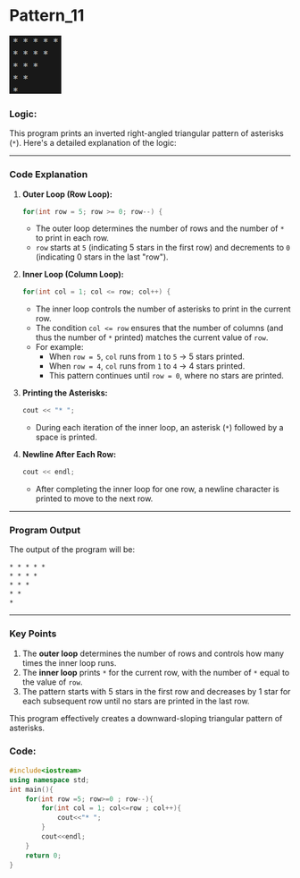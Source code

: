 # Pattern_11
![](./pics/Pattern_11.png)

### Logic:
This program prints an inverted right-angled triangular pattern of asterisks (`*`). Here's a detailed explanation of the logic:

---

### Code Explanation

1. **Outer Loop (Row Loop):**
   ```cpp
   for(int row = 5; row >= 0; row--) {
   ```
   - The outer loop determines the number of rows and the number of `*` to print in each row.
   - `row` starts at `5` (indicating 5 stars in the first row) and decrements to `0` (indicating 0 stars in the last "row").

2. **Inner Loop (Column Loop):**
   ```cpp
   for(int col = 1; col <= row; col++) {
   ```
   - The inner loop controls the number of asterisks to print in the current row.
   - The condition `col <= row` ensures that the number of columns (and thus the number of `*` printed) matches the current value of `row`.
   - For example:
     - When `row = 5`, `col` runs from `1` to `5` → 5 stars printed.
     - When `row = 4`, `col` runs from `1` to `4` → 4 stars printed.
     - This pattern continues until `row = 0`, where no stars are printed.

3. **Printing the Asterisks:**
   ```cpp
   cout << "* ";
   ```
   - During each iteration of the inner loop, an asterisk (`*`) followed by a space is printed.

4. **Newline After Each Row:**
   ```cpp
   cout << endl;
   ```
   - After completing the inner loop for one row, a newline character is printed to move to the next row.

---

### Program Output

The output of the program will be:

```
* * * * * 
* * * * 
* * * 
* * 
* 
```

---

### Key Points
1. The **outer loop** determines the number of rows and controls how many times the inner loop runs.
2. The **inner loop** prints `*` for the current row, with the number of `*` equal to the value of `row`.
3. The pattern starts with 5 stars in the first row and decreases by 1 star for each subsequent row until no stars are printed in the last row.

This program effectively creates a downward-sloping triangular pattern of asterisks.
### Code:
```cpp
#include<iostream>
using namespace std;
int main(){
    for(int row =5; row>=0 ; row--){
        for(int col = 1; col<=row ; col++){
            cout<<"* ";
        }
        cout<<endl;
    }
    return 0;
}
```